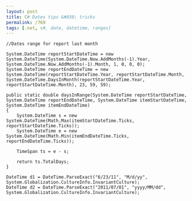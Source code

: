 ```yaml
---
layout: post
title: C# Dates tips &#038; tricks
permalink: /769
tags: [.net, c#, date, datetime, ranges]
---
```


    //Dates range for report last month

    System.DateTime reportStartDateTime = new System.DateTime(System.DateTime.Now.AddMonths(-1).Year, System.DateTime.Now.AddMonths(-1).Month, 1, 0, 0, 0);
    System.DateTime reportEndDateTime = new System.DateTime(reportStartDateTime.Year, reportStartDateTime.Month, System.DateTime.DaysInMonth(reportStartDateTime.Year, reportStartDateTime.Month), 23, 59, 59);

    public static double daysInRange(System.DateTime reportStartDateTime, System.DateTime reportEndDateTime, System.DateTime itemStartDateTime, System.DateTime itemEndDateTime)
    {
        System.DateTime s = new System.DateTime(Math.Max(itemStartDateTime.Ticks, reportStartDateTime.Ticks));
        System.DateTime e = new System.DateTime(Math.Min(itemEndDateTime.Ticks, reportEndDateTime.Ticks));

        TimeSpan ts = e - s;

        return ts.TotalDays;
    }

    DateTime d1 = DateTime.ParseExact("6/23/11", "M/d/yy", System.Globalization.CultureInfo.InvariantCulture);
    DateTime d2 = DateTime.ParseExact("2011/07/01", "yyyy/MM/dd", System.Globalization.CultureInfo.InvariantCulture);
